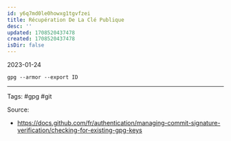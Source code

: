 ```yaml
---
id: y6q7md0le0howxg1tgvfzei
title: Récupération De La Clé Publique
desc: ''
updated: 1708520437478
created: 1708520437478
isDir: false
---
```

2023-01-24


```shell
gpg --armor --export ID
```


--- 
Tags: #gpg #git

Source:
- https://docs.github.com/fr/authentication/managing-commit-signature-verification/checking-for-existing-gpg-keys

